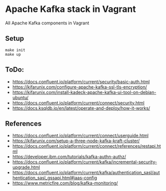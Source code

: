 # Apache Kafka stack in Vagrant

All Apache Kafka components in Vagrant

## Setup

```shell
make init
make up
```

## ToDo:

* https://docs.confluent.io/platform/current/security/basic-auth.html
* https://kifarunix.com/configure-apache-kafka-ssl-tls-encryption/
* https://kifarunix.com/install-kadeck-apache-kafka-ui-tool-on-debian-ubuntu/
* https://docs.confluent.io/platform/current/connect/security.html
* https://docs.ksqldb.io/en/latest/operate-and-deploy/how-it-works/

## References

* https://docs.confluent.io/platform/current/connect/userguide.html
* https://kifarunix.com/setup-a-three-node-kafka-kraft-cluster/
* https://docs.confluent.io/platform/current/connect/references/restapi.html
* https://developer.ibm.com/tutorials/kafka-authn-authz/
* https://docs.confluent.io/platform/current/kafka/incremental-security-upgrade.html
* https://docs.confluent.io/platform/current/kafka/authentication_sasl/authentication_sasl_gssapi.html#jaas-config
* https://www.metricfire.com/blog/kafka-monitoring/